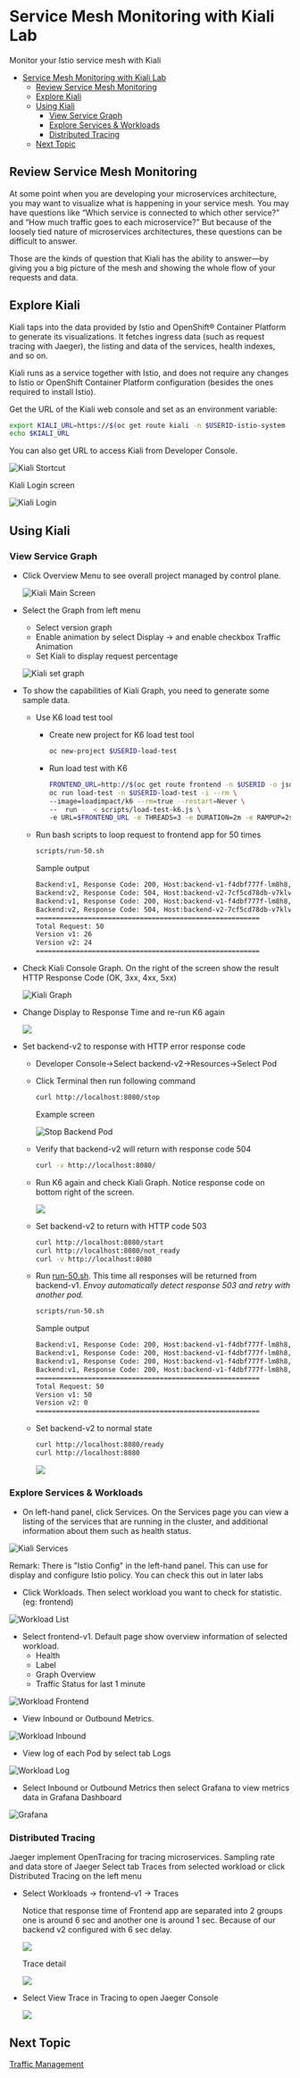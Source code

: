 # Service Mesh Monitoring with Kiali Lab

Monitor your Istio service mesh with Kiali

<!-- TOC -->

- [Service Mesh Monitoring with Kiali Lab](#service-mesh-monitoring-with-kiali-lab)
  - [Review Service Mesh Monitoring](#review-service-mesh-monitoring)
  - [Explore Kiali](#explore-kiali)
  - [Using Kiali](#using-kiali)
    - [View Service Graph](#view-service-graph)
    - [Explore Services & Workloads](#explore-services--workloads)
    - [Distributed Tracing](#distributed-tracing)
  - [Next Topic](#next-topic)

<!-- /TOC -->

## Review Service Mesh Monitoring

At some point when you are developing your microservices architecture, you may want to visualize what is happening in your service mesh. You may have questions like “Which service is connected to which other service?” and “How much traffic goes to each microservice?” But because of the loosely tied nature of microservices architectures, these questions can be difficult to answer.

Those are the kinds of question that Kiali has the ability to answer—by giving you a big picture of the mesh and showing the whole flow of your requests and data.


## Explore Kiali

Kiali taps into the data provided by Istio and OpenShift® Container Platform to generate its visualizations. It fetches ingress data (such as request tracing with Jaeger), the listing and data of the services, health indexes, and so on.

Kiali runs as a service together with Istio, and does not require any changes to Istio or OpenShift Container Platform configuration (besides the ones required to install Istio).

Get the URL of the Kiali web console and set as an environment variable:

```bash
export KIALI_URL=https://$(oc get route kiali -n $USERID-istio-system -o template --template='{{.spec.host}}')
echo $KIALI_URL
```

You can also get URL to access Kiali from Developer Console.

![Kiali Stortcut](../images/kiali-shortcut.png)


Kiali Login screen

![Kiali Login](../images/kiali-login.png)

## Using Kiali


### View Service Graph

* Click Overview Menu to see overall project managed by control plane.

  ![Kiali Main Screen](../images/kiali-main-screen.png)

* Select the Graph from left menu
  - Select version graph
  - Enable animation by select Display -> and enable checkbox Traffic Animation
  - Set Kiali to display request percentage
  
  ![Kiali set graph](../images/kiali-show-animation.png)

* To show the capabilities of Kiali Graph, you need to generate some sample data. 
  - Use K6 load test tool
    - Create new project for K6 load test tool
      
      ```bash
      oc new-project $USERID-load-test
      ```

    - Run load test with K6 
      
      ```bash
      FRONTEND_URL=http://$(oc get route frontend -n $USERID -o jsonpath='{.spec.host}')
      oc run load-test -n $USERID-load-test -i --rm \
      --image=loadimpact/k6 --rm=true --restart=Never \
      --  run -  < scripts/load-test-k6.js \
      -e URL=$FRONTEND_URL -e THREADS=3 -e DURATION=2m -e RAMPUP=2s -e RAMPDOWN=0s
      ```
  - Run bash scripts to loop request to frontend app for 50 times
    
    ```bash
    scripts/run-50.sh
    ```
    
    Sample output

    ```bash
    Backend:v1, Response Code: 200, Host:backend-v1-f4dbf777f-lm8h8, Elapsed Time:0.547946 sec
    Backend:v2, Response Code: 504, Host:backend-v2-7cf5cd78db-v7klv, Elapsed Time:0.563757 sec
    Backend:v1, Response Code: 200, Host:backend-v1-f4dbf777f-lm8h8, Elapsed Time:0.593897 sec
    Backend:v2, Response Code: 504, Host:backend-v2-7cf5cd78db-v7klv, Elapsed Time:0.616969 sec
    ========================================================
    Total Request: 50
    Version v1: 26
    Version v2: 24
    ========================================================
    ```

* Check Kiali Console Graph. On the right of the screen show the result HTTP Response Code (OK, 3xx, 4xx, 5xx)

  ![Kiali Graph](../images/kiali-graph.png)

* Change Display to Response Time and re-run K6 again
  
  ![](../images/kiali-graph-response-time.png)

* Set backend-v2 to response with HTTP error response code
  - Developer Console->Select backend-v2->Resources->Select Pod
  - Click Terminal then run following command
    
    ```bash
    curl http://localhost:8080/stop
    ```
    
    Example screen
    
    ![Stop Backend Pod](../images/kiali-stop-backend-v2.png)

  - Verify that backend-v2 will return with response code 504
    
    ```bash
    curl -v http://localhost:8080/
    ```
  
  - Run K6 again and check Kiali Graph. Notice response code on bottom right of the screen.
    
    ![](../images/kiali-graph-with-error.png)

  - Set backend-v2 to return with HTTP code 503

    ```bash
    curl http://localhost:8080/start
    curl http://localhost:8080/not_ready
    curl -v http://localhost:8080
    ```
  - Run [run-50.sh](../scripts/run-50.sh). This time all responses will be returned from backend-v1. *Envoy automatically detect response 503 and retry with another pod.*
  
    ```bash
    scripts/run-50.sh
    ```

    Sample output

    ```bash
    Backend:v1, Response Code: 200, Host:backend-v1-f4dbf777f-lm8h8, Elapsed Time:0.546767 sec
    Backend:v1, Response Code: 200, Host:backend-v1-f4dbf777f-lm8h8, Elapsed Time:0.567982 sec
    Backend:v1, Response Code: 200, Host:backend-v1-f4dbf777f-lm8h8, Elapsed Time:0.549306 sec
    Backend:v1, Response Code: 200, Host:backend-v1-f4dbf777f-lm8h8, Elapsed Time:0.534453 sec
    ========================================================
    Total Request: 50
    Version v1: 50
    Version v2: 0
    ========================================================
    ```
  
  - Set backend-v2 to normal state
    
    ```bash
    curl http://localhost:8080/ready
    curl http://localhost:8080
    ```
    
    ![](../images/kiali-start-backend-v2.png)


### Explore Services & Workloads

* On left-hand panel, click Services. On the Services page you can view a listing of the services that are running in the cluster, and additional information about them such as health status.

![Kiali Services](../images/kiali-service.png)

Remark: There is "Istio Config" in the left-hand panel. This can use for display and configure Istio policy. You can check this out in later labs



* Click Workloads. Then select workload you want to check for statistic. (eg: frontend)

![Workload List](../images/workload-list.png)

* Select frontend-v1. Default page show overview information of selected workload.
  - Health
  - Label
  - Graph Overview
  - Traffic Status for last 1 minute

![Workload Frontend](../images/workload-frontend-v1.png)

* View Inbound or Outbound Metrics.

![Workload Inbound](../images/workload-inbound-metrics.png)

* View log of each Pod by select tab Logs

![Workload Log](../images/workload-logs.png)

* Select Inbound or Outbound Metrics then select Grafana to view metrics data in Grafana Dashboard

![Grafana](../images/grafana.png)


### Distributed Tracing

Jaeger implement OpenTracing for tracing microservices. Sampling rate and data store of Jaeger Select tab Traces from selected workload or click Distributed Tracing on the left menu

* Select Workloads -> frontend-v1 -> Traces

  Notice that response time of Frontend app are separated into 2 groups one is around 6 sec and another one is around 1 sec. Because of our backend v2 configured with 6 sec delay.
  
  ![](../iamges/kiali-frontend-v1-trace.png)

  Trace detail

  ![](../images/kiali-frontend-v1-trace-detailed.png)

* Select View Trace in Tracing to open Jaeger Console
  
  ![](../images/kiali-frontend-v1-trace-detailed-in-jaeger.png)
<!-- Test Jaeger by input search criteria with Service name "frontend.<project>" and set operation to backend service.



![Jager Main Screen](../images/jaeger-main-screen.png)

You can drill down to each transaction

![Jaeger Drill Down](../images/jaeger-drill-down.png)

Distributed tracing can be accessed via Kiali by menu Services => Select service => Traces

![Kiali Distributed Tracing](../images/kiali-distributed-tracing-from-service-menu.png) -->
<!-- Jaeger can be accessed via Kiali by left-hand panel Distributed Tracing.
Remark: You need to login to Jaeger at least once to make this menu accessicble.

![Kiali Distributed Tracing](../images/kiali-distributed-tracing.png) -->

## Next Topic
[Traffic Management](./04-traffic-management.md)
